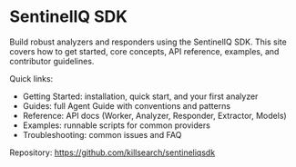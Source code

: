 # SentinelIQ SDK

Build robust analyzers and responders using the SentinelIQ SDK. This site covers how to
get started, core concepts, API reference, examples, and contributor guidelines.

Quick links:

- Getting Started: installation, quick start, and your first analyzer
- Guides: full Agent Guide with conventions and patterns
- Reference: API docs (Worker, Analyzer, Responder, Extractor, Models)
- Examples: runnable scripts for common providers
- Troubleshooting: common issues and FAQ

Repository: https://github.com/killsearch/sentineliqsdk
